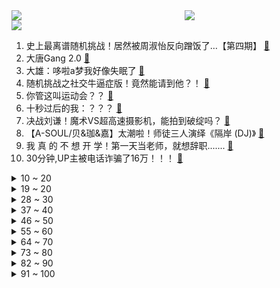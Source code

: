 <div >
	<a style="float:left;width:55%;" href = "https://github.com/anuraghazra/github-readme-stats">
	 <img src = "https://github-readme-stats.vercel.app/api?username=iuuuuuaena&theme=buefy&show_icons=true"/>
	</a>
	<a  style="float:right;width:45%" href = "https://github.com/anuraghazra/github-readme-stats">
	 <img  src="https://github-readme-stats.vercel.app/api/top-langs/?username=anuraghazra&layout=compact"/>
	</a>
	</div>

[![](https://img.shields.io/badge/jxd-@jxdgogogo.xyz-yellowgreen.svg)](https://www.jxdgogogo.xyz)<br>
1. 史上最离谱随机挑战！居然被周淑怡反向蹭饭了…【第四期】 [:link:](//www.bilibili.com/video/BV1gP4y1h7yA) <br>
2. 大唐Gang 2.0 [:link:](//www.bilibili.com/video/BV1Pq4y1K73W) <br>
3. 大雄：哆啦a梦我好像失眠了 [:link:](//www.bilibili.com/video/BV1sf4y1P71q) <br>
4. 随机挑战之社交牛逼症版！竟然能请到他？！ [:link:](//www.bilibili.com/video/BV1hv41137iA) <br>
5. 你管这叫运动会？？ [:link:](//www.bilibili.com/video/BV1Qv411w7gR) <br>
6. 十秒过后的我：？？？ [:link:](//www.bilibili.com/video/BV1zP4y1h7Lz) <br>
7. 决战刘谦！魔术VS超高速摄影机，能拍到破绽吗？ [:link:](//www.bilibili.com/video/BV1Uh411p7r3) <br>
8. 【A-SOUL/贝&珈&嘉】太潮啦！师徒三人演绎《隔岸 (DJ)》 [:link:](//www.bilibili.com/video/BV1M64y1a7zh) <br>
9. 我 真 的 不 想 开 学！第一天当老师，就想辞职....... [:link:](//www.bilibili.com/video/BV1sQ4y1k7K8) <br>
10. 30分钟,UP主被电话诈骗了16万！！！ [:link:](//www.bilibili.com/video/BV1qP4y1Y7sH) <br>
<details>
<summary>10 ~ 20</summary>

11. 什么样的神仙早餐，能让瘦小的湖南妹子连吃2碗？ [:link:](//www.bilibili.com/video/BV1k341127sE) <br>
12. 《原神》角色演示-「珊瑚宫心海：千涛触月」 [:link:](//www.bilibili.com/video/BV1z44y1b7cQ) <br>
13. 恭喜嘉然100万粉丝！嘉心糖翻唱《猫中毒》 [:link:](//www.bilibili.com/video/BV1T34112783) <br>
14. 结婚500天，我们拍出了最特别的婚！纱！照！ [:link:](//www.bilibili.com/video/BV1dL411x7BR) <br>
15. 对不起，我第一次来就拿了冰箱！ [:link:](//www.bilibili.com/video/BV1J341127cj) <br>
16. 锁住小潮院长 [:link:](//www.bilibili.com/video/BV1wU4y1A7dm) <br>
17. 3句话，让你从社交恐惧→社交牛逼 | 奸商套路分享 [:link:](//www.bilibili.com/video/BV1mh411p79S) <br>
18. 男朋友起床，家里突然出现一群陌生女人，结果居然… [:link:](//www.bilibili.com/video/BV1FQ4y1k7j2) <br>
19. 评分5.4！2020最惨烂尾动画！UP主看完直接心肺停止 [:link:](//www.bilibili.com/video/BV1V341127h9) <br>
</details>
<details>
<summary>19 ~ 20</summary>

20. 我的世界建筑大赛！！ [:link:](//www.bilibili.com/video/BV1Ub4y127YU) <br>
21. 班主任读学生作文《我的班主任》，金句频出“气到”摔本子引爆笑 [:link:](//www.bilibili.com/video/BV1mR4y1H7Rw) <br>
22. 一刀下去，我的心在滴血！ [:link:](//www.bilibili.com/video/BV1R34y1S7e5) <br>
23. 《中 秋 节 的 游 戏 》 [:link:](//www.bilibili.com/video/BV1oM4y1g7vP) <br>
24. 10斤螃蟹换1颗米其林 蒸馏月饼 复刻出来会是什么味道 [:link:](//www.bilibili.com/video/BV1VU4y1A7iQ) <br>
25. 你这健康码有问题啊 [:link:](//www.bilibili.com/video/BV1wL41147pn) <br>
26. 周深中秋奇妙游新歌首唱！《若思念便思念》终会相见 [:link:](//www.bilibili.com/video/BV1u64y1a7Nz) <br>
27. 中秋节，记得吃冰皮月饼哦~ [:link:](//www.bilibili.com/video/BV1i34112729) <br>
28. 卧槽！你可以永远相信爸妈的审美！ [:link:](//www.bilibili.com/video/BV1cL4y1878C) <br>
</details>
<details>
<summary>28 ~ 30</summary>

29. 法国人那么懒，经济为什么还这么好？【懂点儿啥】 [:link:](//www.bilibili.com/video/BV1FL4y187Nv) <br>
30. 这个突如其来的惊喜 [:link:](//www.bilibili.com/video/BV1AL4y187BS) <br>
31. 骗男友买了PS5…结果送他玩具游戏机？他又让我拼了两天乐高！ [:link:](//www.bilibili.com/video/BV1L64y1a7Sn) <br>
32. 帅小伙为了尝试到最好吃的棒棒鸡，花重金5元买来配方，成品绝了！ [:link:](//www.bilibili.com/video/BV1FL4y1h7jZ) <br>
33. 一个赞捡一个烟头！反正没人看，50多个而已。 [:link:](//www.bilibili.com/video/BV1k44y1b7yX) <br>
34. 【罗汉鬼套路】LOL新版炼金最骚套路 破防毒爆流！！！ [:link:](//www.bilibili.com/video/BV1L34y1X7Tw) <br>
35. 石榴上有个小开关，勺子轻轻一敲，石榴籽全部脱落，1分钟剥一盘 [:link:](//www.bilibili.com/video/BV1vq4y1f7Ba) <br>
36. 周杰伦的一句还行，让我写下这首《还行》，可还行 [:link:](//www.bilibili.com/video/BV1C34y1S7aT) <br>
37. 超 市 大 清 洗 [:link:](//www.bilibili.com/video/BV1wq4y1K71S) <br>
</details>
<details>
<summary>37 ~ 40</summary>

38. 我冒昧了，夫人！ [:link:](//www.bilibili.com/video/BV19M4y1g77q) <br>
39. 【医学博士】后背、下巴全是痘怎么办？I 身上的痘痘如何治疗？ [:link:](//www.bilibili.com/video/BV1j3411271B) <br>
40. 泪崩！以勇敢的心来直面一场残酷的战争！〖游戏不止〗 [:link:](//www.bilibili.com/video/BV1iQ4y1r7zx) <br>
41. 没想到吧！我居然登顶了？？？ [:link:](//www.bilibili.com/video/BV1RA411F7ha) <br>
42. 真·吓尿！梁非凡也有这么怂的时候？9.3分港剧巅峰《义海豪情》P11 [:link:](//www.bilibili.com/video/BV1Fb4y1m767) <br>
43. 实拍美国费城肯辛顿大街上女子的三个阶段，这是一条不归路！ [:link:](//www.bilibili.com/video/BV1q341127mk) <br>
44. 4年前震撼全网的末世游戏，结局竟被百万玩家改写？ [:link:](//www.bilibili.com/video/BV1yh411p78e) <br>
45. 羞 辱 [:link:](//www.bilibili.com/video/BV1u44y1b7RM) <br>
46. 给我一分钟，看小仙的翻唱《ringringring》，听完你也可以了 [:link:](//www.bilibili.com/video/BV1DL411x7yX) <br>
</details>
<details>
<summary>46 ~ 50</summary>

47. 【罗翔】中秋节关于月亮与正义的小思考 [:link:](//www.bilibili.com/video/BV15g411c7c8) <br>
48. 健康码为什么要展示你的丑照？ [:link:](//www.bilibili.com/video/BV1BM4y1g7AH) <br>
49. 二粒说既然都用两个模具了,去年那样用太浪费了,不如让她试试【提摩西小队】 [:link:](//www.bilibili.com/video/BV1Kq4y1f7TH) <br>
50. 当地狱生物进化出「超级物种」！！ [:link:](//www.bilibili.com/video/BV1KP4y1h7e4) <br>
51. 《争取做日更up主》 [:link:](//www.bilibili.com/video/BV1vR4y1H7QC) <br>
52. 结尾把我看哭了…#反扒魔术 [:link:](//www.bilibili.com/video/BV1364y1a7yG) <br>
53. 美国最贵快餐店，一个汉堡卖700？麦当劳能买25个巨无霸！ [:link:](//www.bilibili.com/video/BV1vf4y1n7dz) <br>
54. 【时代少年团】街头采访之中秋特辑 [:link:](//www.bilibili.com/video/BV14Q4y1z7ZB) <br>
55. 为救李郎离家园 [:link:](//www.bilibili.com/video/BV15f4y1E7CF) <br>
</details>
<details>
<summary>55 ~ 60</summary>

56. 😇寄！明月！🌕 [:link:](//www.bilibili.com/video/BV16Q4y1r7xi) <br>
57. 【硬件科普】带你认识CPU第00期——什么是MOSFET [:link:](//www.bilibili.com/video/BV1nL411x7jH) <br>
58. 【STN快报第六季2】伏地魔竟是我自己 [:link:](//www.bilibili.com/video/BV1Aq4y1K7D1) <br>
59. 《原爹》角色演示-「老爹：听爹人」 [:link:](//www.bilibili.com/video/BV1dL4y1b7hK) <br>
60. 开局一面墙! UP用近 2 0 万 爆改梦想电竞间来白送!?【抽万元电脑 外设 显示器 电竞椅 游戏机】 [:link:](//www.bilibili.com/video/BV1M341127jZ) <br>
61. 弟弟：“哥，想吃软饭了，整锅羊排肉汁炖出来的那种！” [:link:](//www.bilibili.com/video/BV1vL4y187U9) <br>
62. 当你在MC里可以合成出「变态生物群系」！？ [:link:](//www.bilibili.com/video/BV1db4y127gq) <br>
63. 中大奖！高楼空调外机天降万元布偶猫！ [:link:](//www.bilibili.com/video/BV1Qh411p7Ui) <br>
64. 华农兄弟：丰收季到了，邀兄弟来帮忙，让他体验一下劳动过后的快乐 [:link:](//www.bilibili.com/video/BV1bv41137dK) <br>
</details>
<details>
<summary>64 ~ 70</summary>

65. 【高能特效】中 秋 杰 [:link:](//www.bilibili.com/video/BV1GL4y187N1) <br>
66. 小潮tEam的中秋月饼 [:link:](//www.bilibili.com/video/BV1Sh411p7NT) <br>
67. 花好月圆会 | 正片全程回顾 [:link:](//www.bilibili.com/video/BV1PU4y1A7iA) <br>
68. 《环计划：变傻》——崩坏3大电影先行预告 [:link:](//www.bilibili.com/video/BV16Q4y1y7Vq) <br>
69. 傻乎乎的心海~ [:link:](//www.bilibili.com/video/BV1ef4y1n7Xo) <br>
70. 当所有玩家都「超级退化」成为了美西螈！！ [:link:](//www.bilibili.com/video/BV1Sh411p7dD) <br>
71. {熟肉} 关于泡芙老师的黑暗理论 [:link:](//www.bilibili.com/video/BV1LQ4y1k7vN) <br>
72. “河南卫视！杀 热 搜 杀 上 瘾 了 ？ ！” [:link:](//www.bilibili.com/video/BV1RM4y1g7ej) <br>
73. 帅大叔被误认为是吴彦祖，大家纷纷围观拍照，不要脸！ [:link:](//www.bilibili.com/video/BV1x341127EZ) <br>
</details>
<details>
<summary>73 ~ 80</summary>

74. 对不起！这个跳水打几分？！ [:link:](//www.bilibili.com/video/BV1cU4y1A7zm) <br>
75. 当你写了个BUG！但是刚好能运行【中秋特辑】 [:link:](//www.bilibili.com/video/BV1K34y1X7G8) <br>
76. 好耶！去国宴大厨家蹭饭，可是他们好像真的想教会我…… [:link:](//www.bilibili.com/video/BV1CQ4y1r75P) <br>
77. 动画片《猫和老鼠》主题曲纯人声演绎！【MayTree五月树】 [:link:](//www.bilibili.com/video/BV11Q4y1r7pF) <br>
78. 【low君】盘点《十大仙女》：古装丑男看多了，进来看看仙女！ [:link:](//www.bilibili.com/video/BV1eg411c75k) <br>
79. 一遍看不够！河南卫视中秋奇妙游精彩全收录 [:link:](//www.bilibili.com/video/BV1bq4y1f7UC) <br>
80. 泰拉瑞亚 萌新生存 7 [:link:](//www.bilibili.com/video/BV1hf4y1w7pY) <br>
81. 《复联4》有他的话，就不用钢铁侠打响指了 [:link:](//www.bilibili.com/video/BV1GP4y1h7D5) <br>
82. 为何还不开口·双向暗恋·甜度爆表! [:link:](//www.bilibili.com/video/BV1PL41147Ro) <br>
</details>
<details>
<summary>82 ~ 90</summary>

83. 法国震怒！直接撤回驻美驻澳大使，必须要出重拳！ [:link:](//www.bilibili.com/video/BV1rR4y1H7Pa) <br>
84. 当美妆博主get特效剪辑后，不小心就发现了未来妆容的秘密 [:link:](//www.bilibili.com/video/BV1KP4y1h7xN) <br>
85. 如何坐飞机，没坐过飞机的可以学习一下 [:link:](//www.bilibili.com/video/BV1A64y1a7XW) <br>
86. 【九一八】三分钟很短，却刻骨铭心。 [:link:](//www.bilibili.com/video/BV1Y44y1b7Bh) <br>
87. 当一个不会英文的人偏唱英文歌时... [:link:](//www.bilibili.com/video/BV1Hq4y1K71b) <br>
88. 人⚡民⚡教⚡育⚡出⚡版⚡社 [:link:](//www.bilibili.com/video/BV1Ug411c7V5) <br>
89. 【小泽】iPhone 13 Pro首发评测：官网没骗我，真是强得很 [:link:](//www.bilibili.com/video/BV1MR4y1p7qh) <br>
90. 《灵媒》：以为很恐怖，没想到有点搞笑 [:link:](//www.bilibili.com/video/BV1eQ4y1k79A) <br>
91. 「小白」 iPhone 13系列全面测评：你想看的都在这了！ [:link:](//www.bilibili.com/video/BV1vf4y1E77r) <br>
</details>
<details>
<summary>91 ~ 100</summary>

92. 《逻辑鬼才》过中秋！！ [:link:](//www.bilibili.com/video/BV1N44y1b7FK) <br>
93. 凝光为什么是神？ [:link:](//www.bilibili.com/video/BV1rQ4y1r7cw) <br>
94. DIGITAL LANGUAGE [:link:](//www.bilibili.com/video/BV1Eq4y1K7PZ) <br>
95. 坏姐姐，学开车 [:link:](//www.bilibili.com/video/BV1sf4y1n7jH) <br>
96. 要不要挑战 [:link:](//www.bilibili.com/video/BV1rM4y1g7XM) <br>
97. 《崩坏3》梅比乌斯实验室 [:link:](//www.bilibili.com/video/BV1zL411x7Pf) <br>
98. 嘘，我进了 [:link:](//www.bilibili.com/video/BV12Q4y1r7ir) <br>
99. 456人互相杀害,只剩3人,胜者可获456亿 鱿鱼游戏大结局 [:link:](//www.bilibili.com/video/BV1wR4y1p7fJ) <br>
100. 提前祝大家中秋快乐，今天吃这个鸡蛋果。 [:link:](//www.bilibili.com/video/BV14f4y1w7U5) <br>
</details>
